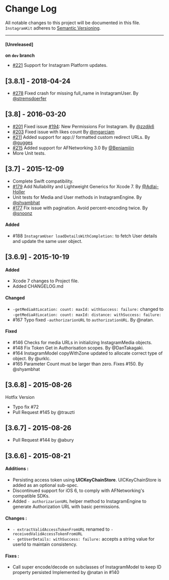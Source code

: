 # Change Log
All notable changes to this project will be documented in this file.
`InstagramKit` adheres to [Semantic Versioning](http://semver.org/).

---

#### [Unreleased]
**on `dev` branch**
- [#221](https://github.com/shyambhat/InstagramKit/pull/221) Support for Instagram Platform updates.

## [3.8.1] - 2018-04-24
- [#278](https://github.com/shyambhat/InstagramKit/pull/278) Fixed crash for missing full_name in InstagramUser. By [@stremsdoerfer](https://github.com/stremsdoerfer)

## [3.8] - 2016-03-20
- [#201](https://github.com/shyambhat/InstagramKit/pull/201) Fixed issue [#194](https://github.com/shyambhat/InstagramKit/pull/194): New Permissions For Instagram. By [@zzdjk6](https://github.com/zzdjk6)
- [#203](https://github.com/shyambhat/InstagramKit/pull/203) Fixed issue with likes count By [@mgarciam](https://github.com/mgarciam)
- [#211](https://github.com/shyambhat/InstagramKit/pull/211) Added support for app:// formatted custom redirect URLs. By [@gugges](https://github.com/gugges)
- [#215](https://github.com/shyambhat/InstagramKit/pull/215) Added support for AFNetworking 3.0 By [@Beniamiiin](https://github.com/Beniamiiin)
- More Unit tests.

## [3.7] - 2015-12-09
- Complete Swift compatibility.
- [#179](https://github.com/shyambhat/InstagramKit/pull/179) Add Nullability and Lightweight Generics for Xcode 7. By [@Adlai-Holler](https://github.com/Adlai-Holler)
- Unit tests for Media and User methods in InstagramEngine. By [@shyambhat](https://github.com/shyambhat)
- [#177](https://github.com/shyambhat/InstagramKit/pull/177) Fix issue with pagination. Avoid percent-encoding twice. By [@snoonz](https://github.com/snoonz)

#### Added
- #188 ```InstagramUser loadDetailsWithCompletion:``` to fetch User details and update the same user object.

## [3.6.9] - 2015-10-19

#### Added
- Xcode 7 changes to Project file.
- Added CHANGELOG.md

#### Changed
- `-getMediaAtLocation: count: maxId: withSuccess: failure:` changed to `-getMediaAtLocation: count: maxId: distance: withSuccess: failure:`
- #167 Typo fixed `-authorizarionURL` to `authorizationURL`. By @natan.

#### Fixed
- #146 Checks for media URLs in initializing InstagramMedia objects.
- #148 Fix Token Get in Authorisation scopes. By @DanTakagaki.
- #164 InstagramModel copyWithZone updated to allocate correct type of object. By @urklc.
- #165 Parameter Count must be larger than zero. Fixes #150. By @shyambhat


## [3.6.8] - 2015-08-26
Hotfix Version

- Typo fix #72 
- Pull Request #145 by @trauzti

## [3.6.7] - 2015-08-26

- Pull Request #144 by @abury

## [3.6.6] - 2015-08-21

#### Additions : 
- Persisting access token using **UICKeyChainStore**. UICKeyChainStore is added as an optional sub-spec.
- Discontinued support for iOS 6, to comply with AFNetworking's compatible SDKs. 
- Added `- authorizarionURL` helper method to InstagramEngine to generate Authorization URL with basic permissions.

#### Changes : 
- `- extractValidAccessTokenFromURL` renamed to `- receivedValidAccessTokenFromURL`
- `- getUserDetails: withSuccess: failure:` accepts a string value for userId to maintain consistency.

#### Fixes : 
- Call super encode/decode on subclasses of InstagramModel to keep ID property persisted 
  Implemented by @natan in #140
